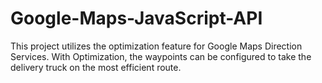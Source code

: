 Google-Maps-JavaScript-API
==========================
This project utilizes the optimization feature for Google Maps Direction Services. With Optimization, the waypoints can be configured to take the delivery truck on the most efficient route.
